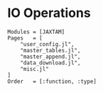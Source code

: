 # IO Operations

```@autodocs
Modules = [JAXTAM]
Pages   = [
    "user_config.jl",
    "master_tables.jl",
    "master_append.jl",
    "data_download.jl",
    "misc.jl"
]
Order   = [:function, :type]
```
